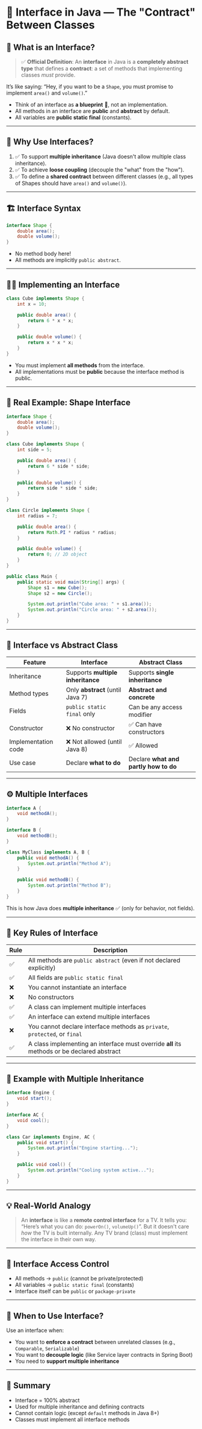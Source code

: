 # 🧩 Interface in Java — The "Contract" Between Classes

## 🧠 What is an Interface?

> ✅ **Official Definition**:
> An **interface** in Java is a **completely abstract type** that defines a **contract**: a set of methods that implementing classes _must_ provide.

It’s like saying: “Hey, if you want to be a `Shape`, you must promise to implement `area()` and `volume()`.”

- Think of an interface as **a blueprint** 🧬, not an implementation.
- All methods in an interface are **public** and **abstract** by default.
- All variables are **public static final** (constants).

---

## 🧰 Why Use Interfaces?

1. ✅ To support **multiple inheritance** (Java doesn't allow multiple class inheritance).
2. ✅ To achieve **loose coupling** (decouple the "what" from the "how").
3. ✅ To define a **shared contract** between different classes (e.g., all types of Shapes should have `area()` and `volume()`).

---

## 🏗️ Interface Syntax

```java
interface Shape {
    double area();
    double volume();
}
```

- No method body here!
- All methods are implicitly `public abstract`.

---

## 👨‍🔧 Implementing an Interface

```java
class Cube implements Shape {
    int x = 10;

    public double area() {
        return 6 * x * x;
    }

    public double volume() {
        return x * x * x;
    }
}
```

- You must implement **all methods** from the interface.
- All implementations must be **public** because the interface method is public.

---

## 🎯 Real Example: Shape Interface

```java
interface Shape {
    double area();
    double volume();
}

class Cube implements Shape {
    int side = 5;

    public double area() {
        return 6 * side * side;
    }

    public double volume() {
        return side * side * side;
    }
}

class Circle implements Shape {
    int radius = 7;

    public double area() {
        return Math.PI * radius * radius;
    }

    public double volume() {
        return 0; // 2D object
    }
}
```

```java
public class Main {
    public static void main(String[] args) {
        Shape s1 = new Cube();
        Shape s2 = new Circle();

        System.out.println("Cube area: " + s1.area());
        System.out.println("Circle area: " + s2.area());
    }
}
```

---

## 🔁 Interface vs Abstract Class

| Feature             | Interface                         | Abstract Class                        |
| ------------------- | --------------------------------- | ------------------------------------- |
| Inheritance         | Supports **multiple inheritance** | Supports **single inheritance**       |
| Method types        | Only **abstract** (until Java 7)  | **Abstract and concrete**             |
| Fields              | `public static final` only        | Can be any access modifier            |
| Constructor         | ❌ No constructor                 | ✅ Can have constructors              |
| Implementation code | ❌ Not allowed (until Java 8)     | ✅ Allowed                            |
| Use case            | Declare **what to do**            | Declare **what and partly how to do** |

---

## ⚙️ Multiple Interfaces

```java
interface A {
    void methodA();
}

interface B {
    void methodB();
}

class MyClass implements A, B {
    public void methodA() {
        System.out.println("Method A");
    }

    public void methodB() {
        System.out.println("Method B");
    }
}
```

This is how Java does **multiple inheritance** ✅ (only for behavior, not fields).

---

## 📌 Key Rules of Interface

| Rule | Description                                                                                 |
| ---- | ------------------------------------------------------------------------------------------- |
| ✅   | All methods are `public abstract` (even if not declared explicitly)                         |
| ✅   | All fields are `public static final`                                                        |
| ❌   | You cannot instantiate an interface                                                         |
| ❌   | No constructors                                                                             |
| ✅   | A class can implement multiple interfaces                                                   |
| ✅   | An interface can extend multiple interfaces                                                 |
| ❌   | You cannot declare interface methods as `private`, `protected`, or `final`                  |
| ✅   | A class implementing an interface must override **all** its methods or be declared abstract |

---

## 🧪 Example with Multiple Inheritance

```java
interface Engine {
    void start();
}

interface AC {
    void cool();
}

class Car implements Engine, AC {
    public void start() {
        System.out.println("Engine starting...");
    }

    public void cool() {
        System.out.println("Cooling system active...");
    }
}
```

---

## 💡 Real-World Analogy

> An **interface** is like a **remote control interface** for a TV.
> It tells you: “Here’s what you can do: `powerOn()`, `volumeUp()`”.
> But it doesn't care _how_ the TV is built internally. Any TV brand (class) must implement the interface in their own way.

---

## 🔐 Interface Access Control

- All methods → `public` (cannot be private/protected)
- All variables → `public static final` (constants)
- Interface itself can be `public` or `package-private`

---

## 🧩 When to Use Interface?

Use an interface when:

- You want to **enforce a contract** between unrelated classes (e.g., `Comparable`, `Serializable`)
- You want to **decouple logic** (like Service layer contracts in Spring Boot)
- You need to **support multiple inheritance**

---

## 🎁 Summary

- Interface = 100% abstract
- Used for multiple inheritance and defining contracts
- Cannot contain logic (except `default` methods in Java 8+)
- Classes must implement all interface methods
